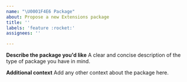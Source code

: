 ```yaml
---
name: "\U0001F4E6 Package"
about: Propose a new Extensions package
title: ''
labels: 'feature :rocket:'
assignees: ''

---
```


**Describe the package you'd like**
A clear and concise description of the type of package you have in mind.

**Additional context**
Add any other context about the package here.
